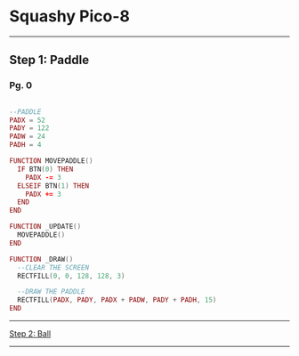 # Squashy Pico-8

---

## Step 1: Paddle

### Pg. 0

```lua

--PADDLE
PADX = 52
PADY = 122
PADW = 24
PADH = 4

FUNCTION MOVEPADDLE()
  IF BTN(0) THEN
    PADX -= 3
  ELSEIF BTN(1) THEN
    PADX += 3
  END
END

FUNCTION _UPDATE()
  MOVEPADDLE()
END

FUNCTION _DRAW()
  --CLEAR THE SCREEN
  RECTFILL(0, 0, 128, 128, 3)

  --DRAW THE PADDLE
  RECTFILL(PADX, PADY, PADX + PADW, PADY + PADH, 15)
END

```

---

[Step 2: Ball](step_2.md)

---
